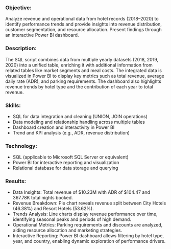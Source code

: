 ### Objective:
Analyze revenue and operational data from hotel records (2018–2020) to identify performance trends and provide insights into revenue distribution, customer segmentation, and resource allocation. Present findings through an interactive Power BI dashboard.

### Description:
The SQL script combines data from multiple yearly datasets (2018, 2019, 2020) into a unified table, enriching it with additional information from related tables like market segments and meal costs. The integrated data is visualized in Power BI to display key metrics such as total revenue, average daily rate (ADR), and parking requirements. The dashboard also highlights revenue trends by hotel type and the contribution of each year to total revenue.

### Skills:
- SQL for data integration and cleaning (UNION, JOIN operations)
- Data modeling and relationship handling across multiple tables
- Dashboard creation and interactivity in Power BI
- Trend and KPI analysis (e.g., ADR, revenue distribution)
### Technology:
- SQL (applicable to Microsoft SQL Server or equivalent)
- Power BI for interactive reporting and visualization
- Relational database for data storage and querying

### Results:
- Data Insights: Total revenue of $10.23M with ADR of $104.47 and 367.78K total nights booked.
- Revenue Breakdown: Pie chart reveals revenue split between City Hotels (46.38%) and Resort Hotels (53.62%).
- Trends Analysis: Line charts display revenue performance over time, identifying seasonal peaks and periods of high demand.
- Operational Metrics: Parking requirements and discounts are analyzed, aiding resource allocation and marketing strategies.
- Interactive Reporting: Power BI dashboard allows filtering by hotel type, year, and country, enabling dynamic exploration of performance drivers.
